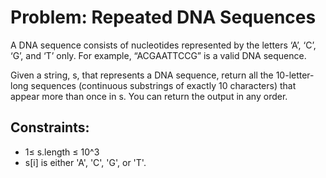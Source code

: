 # Problem: Repeated DNA Sequences

A DNA sequence consists of nucleotides represented by the letters ‘A’, ‘C’, ‘G’, and ‘T’ only. For example, “ACGAATTCCG” is a valid DNA sequence.

Given a string, s, that represents a DNA sequence, return all the 10-letter-long sequences (continuous substrings of exactly 10 characters) that appear more than once in s. You can return the output in any order.



## Constraints:



* 1≤ s.length ≤ 10^3
* s\[i] is either 'A', 'C', 'G', or 'T'.





